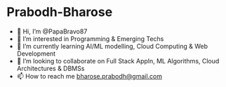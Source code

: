 # Prabodh-Bharose
- 👋 Hi, I’m @PapaBravo87
- 👀 I’m interested in Programming & Emerging Techs
- 🌱 I’m currently learning AI/ML modelling, Cloud Computing & Web Development 
- 💞️ I’m looking to collaborate on Full Stack Appln, ML Algorithms, Cloud Architectures & DBMSs
- 📫 How to reach me bharose.prabodh@gmail.com
